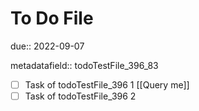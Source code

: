 # To Do File

due:: 2022-09-07

metadatafield:: todoTestFile_396\_83

- [ ] Task of todoTestFile_396 1 [[Query me]]
- [ ] Task of todoTestFile_396 2
